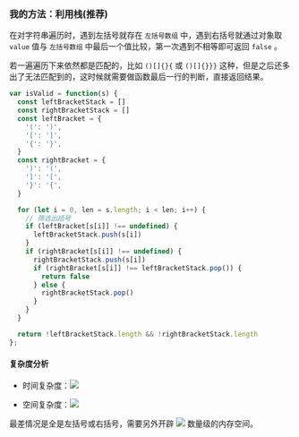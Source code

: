 ### 我的方法：利用栈(推荐)
在对字符串遍历时，遇到左括号就存在 `左括号数组` 中，遇到右括号就通过对象取 `value` 值与 `左括号数组` 中最后一个值比较，第一次遇到不相等即可返回 `false` 。

若一遍遍历下来依然都是匹配的，比如 `()[]{}{` 或 `()[]{}}}` 这种，但是之后还多出了无法匹配到的，这时候就需要做函数最后一行的判断，直接返回结果。

```javascript
var isValid = function(s) {
  const leftBracketStack = []
  const rightBracketStack = []
  const leftBracket = {
    '(': ')',
    '[': ']',
    '{': '}',
  }
  const rightBracket = {
    ')': '(',
    ']': '[',
    '}': '{',
  }

  for (let i = 0, len = s.length; i < len; i++) {
    // 筛选出括号
    if (leftBracket[s[i]] !== undefined) {
      leftBracketStack.push(s[i])
    }
    if (rightBracket[s[i]] !== undefined) {
      rightBracketStack.push(s[i])
      if (rightBracket[s[i]] !== leftBracketStack.pop()) {
        return false
      } else {
        rightBracketStack.pop()
      }
    }
  }

  return !leftBracketStack.length && !rightBracketStack.length
};
```

#### 复杂度分析

- 时间复杂度：![](https://cdn.nlark.com/yuque/__latex/7ba55e7c64a9405a0b39a1107e90ca94.svg#card=math&code=O%28n%29&height=20&width=36)

- 空间复杂度：![](https://cdn.nlark.com/yuque/__latex/7ba55e7c64a9405a0b39a1107e90ca94.svg#card=math&code=O%28n%29&height=20&width=36)

最差情况是全是左括号或右括号，需要另外开辟 ![](https://cdn.nlark.com/yuque/__latex/7b8b965ad4bca0e41ab51de7b31363a1.svg#card=math&code=n&height=12&width=10) 数量级的内存空间。